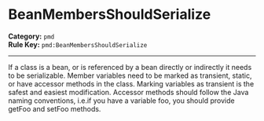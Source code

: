 
# BeanMembersShouldSerialize
**Category:** `pmd`<br/>
**Rule Key:** `pmd:BeanMembersShouldSerialize`<br/>


-----

If a class is a bean, or is referenced by a bean directly or indirectly it needs to be serializable. Member variables need to be marked as transient, static, or have accessor methods in the class. Marking variables as transient is the safest and easiest modification. Accessor methods should follow the Java naming conventions, i.e.if you have a variable foo, you should provide getFoo and setFoo methods.

